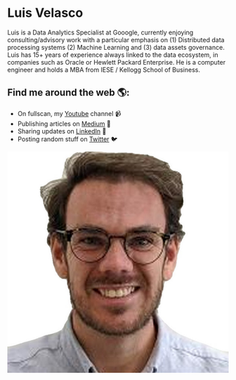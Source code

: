 # Luis Velasco
Luis is a Data Analytics Specialist at Gooogle, currently enjoying consulting/advisory work with a particular emphasis on (1) Distributed data processing systems (2) Machine Learning and (3) data assets governance.
Luis has 15+ years of experience always linked to the data ecosystem, in companies such as Oracle or Hewlett Packard Enterprise.
He is a computer engineer and holds a MBA from IESE / Kellogg School of Business.

## Find me around the web 🌎: 
- On fullscan, my <a href="https://www.youtube.com/c/fullscan">Youtube</a> channel 📹 
- Publishing articles on <a href="https://medium.com/@velascoluis"> Medium</a> 📝
- Sharing updates on <a href="https://www.linkedin.com/in/luisvelascouk/">LinkedIn</a> 💼
- Posting random stuff on  <a href="https://twitter.com/luisvelasco">Twitter</a> 🐦

![Luis Velasco](https://github.com/velascoluis/bio/blob/main/LuisVelasco.jpg)

